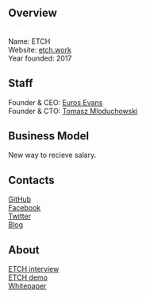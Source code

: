 ## Overview
![logo](../projects/logo/etch.png)  
Name: ETCH  
Website: [etch.work](https://etch.work/)  
Year founded: 2017  
## Staff
Founder & CEO: [Euros Evans](../people/euros_evans.md)  
Founder & CTO: [Tomasz Mloduchowski](../people/tomasz_mloduchowski.md)  
## Business Model
New way to recieve salary.
## Contacts
[GitHub](https://github.com/etch-work/reward-token)  
[Facebook](https://www.facebook.com/etchwork1/)  
[Twitter](https://twitter.com/etch_work)  
[Blog](https://etch.work/blog)  
## About
[ETCH interview](https://www.youtube.com/watch?v=KPRWExHp-Co)  
[ETCH demo](https://www.youtube.com/watch?time_continue=2&v=rBE9Ji_luKI)  
[Whitepaper](https://etch.work/static/files/Etch_White_Paper.pdf)  
